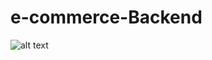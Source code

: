 # e-commerce-Backend

![alt text](https://res.cloudinary.com/dd4d48hwn/image/upload/v1671355757/sanalMarket_-_Swagger_UI_-_localhost_yuhqzf.png)
